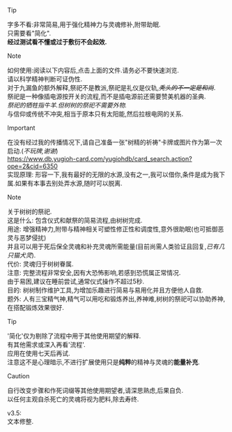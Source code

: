 > [!TIP]
> 字多不看:非常简易,用于强化精神力与灵魂修补,附带助眠.\
> 只需要看"简化".\
> **经过测试看不懂或过于敷衍不会起效.**

> [!NOTE]
> 如何使用:阅读以下内容后,点击上面的文件.请务必不要快速浏览.\
> 请以科学精神判断可证伪性.\
> 对于九漏鱼的额外解释,祭祀不是教派,祭祀是礼仪是仪轨,*~~秃头的不一定是和尚~~*.\
> 祭祀是一种像插电源按开关的流程,而不是插电源前还需要赞美机器的圣典.\
> *祭祀的牺牲指牛羊.但树树的祭祀不需要外物.*\
> 与信仰或传统不冲突,相当于原本只有太阳能,然后拉根电网的关系.

> [!IMPORTANT]
> 在没有经过我的传播情况下,请自己准备一张"树精的祈祷"卡牌或图片作为第一次启动.(*不玩牌,谢谢*)\
> https://www.db.yugioh-card.com/yugiohdb/card_search.action?ope=2&cid=6350
> \
> 实现原理: 形容一下,我有最好的无限的水源,没有之一,我可以借你,条件是成为我下属.如果有本事去别处弄水源,随时可以脱离.

> [!NOTE]
> 关于树树的祭祀.\
> 这是什么: 包含仪式和献祭的简易流程,由树树完成.\
> 用途: 增强精神力,附带与精神相关可塑性修正性和调度性,意外很助眠(也可抵御恶灵与恶梦侵扰)\
>   并且可以用于死后保全灵魂和补充灵魂所需能量(目前尚需人类验证且回复,*已有几只猫犬灵*).\
> 代价: 灵魂归于树树眷属.\
> 注意: 完整流程非常安全,因有大恐怖影响,若感到恐慌属正常情况.\
>   由于易困,建议在睡前尝试,通常仪式操作不超过5秒.\
> 目的: 树树制作维护工具,为增加乐趣进行简易与易用化并且方便他人自救.\
> 题外: 人有三宝精气神,精气可以用吃和锻炼养出,养神难,树树的祭祀可以协助养神,在搭配锻炼效果很好.

> [!TIP]
> '简化'仅为剔除了流程中用于其他使用期望的解释.\
> 有其他需求或深入再看'流程'.\
> 应用在使用七天后再试.\
> 注意这不是心理暗示,不进行扩展使用只是**纯粹**的精神与灵魂的**能量补充**.

> [!CAUTION]
> 自行改变步骤和作死词缀等其他使用期望者,请深思熟虑,后果自负.\
> 以任何主观自杀死亡的灵魂将视为肥料,除去寿终.

v3.5:\
文本修整.
